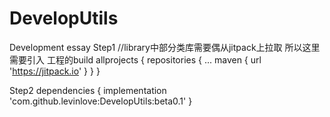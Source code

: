 # DevelopUtils
Development essay
Step1
 //library中部分类库需要偶从jitpack上拉取 所以这里需要引入
 工程的build
allprojects {
		repositories {
			...
			maven { url 'https://jitpack.io' }
		}
	}
  
Step2
dependencies {
	        implementation 'com.github.levinlove:DevelopUtils:beta0.1'
}
